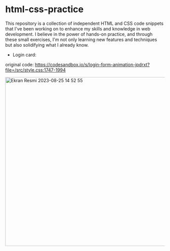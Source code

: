# html-css-practice

This repository is a collection of independent HTML and CSS code snippets that I've been working on to enhance my skills and knowledge in web development. I believe in the power of hands-on practice, and through these small exercises, I'm not only learning new features and techniques but also solidifying what I already know.

* Login card:

original code:
https://codesandbox.io/s/login-form-animation-jpdrxt?file=/src/style.css:1747-1994

<img width="533" alt="Ekran Resmi 2023-08-25 14 52 55" src="https://github.com/aasliturkoglu/html-css-practice/assets/79975486/07985f7e-56c4-4ef3-9f57-1c08db8ab899">

